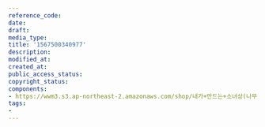 ```yaml
---
reference_code: 
date: 
draft: 
media_type: 
title: '1567500340977'
description: 
modified_at: 
created_at: 
public_access_status: 
copyright_status: 
components:
- https://wwm3.s3.ap-northeast-2.amazonaws.com/shop/내가+만드는+소녀상(나무)/나무소녀상/소녀상/1567500340977.jpg
tags:
- 
---
```

